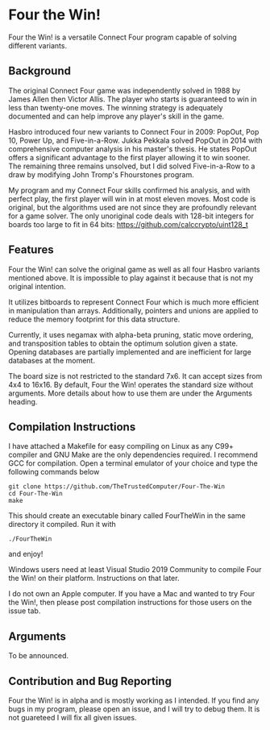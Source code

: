 # Four the Win!
Four the Win! is a versatile Connect Four program capable of solving different variants.

## Background
The original Connect Four game was independently solved in 1988 by James Allen then Victor Allis. The player who starts is guaranteed to win in less than twenty-one moves. The winning strategy is adequately documented and can help improve any player's skill in the game.

Hasbro introduced four new variants to Connect Four in 2009: PopOut, Pop 10, Power Up, and Five-in-a-Row. Jukka Pekkala solved PopOut in 2014 with comprehensive computer analysis in his master's thesis. He states PopOut offers a significant advantage to the first player allowing it to win sooner. The remaining three remains unsolved, but I did solved Five-in-a-Row to a draw by modifying John Tromp's Fhourstones program.

My program and my Connect Four skills confirmed his analysis, and with perfect play, the first player will win in at most eleven moves. Most code is original, but the algorithms used are not since they are profoundly relevant for a game solver. The only unoriginal code deals with 128-bit integers for boards too large to fit in 64 bits: https://github.com/calccrypto/uint128_t

## Features
Four the Win! can solve the original game as well as all four Hasbro variants mentioned above. It is impossible to play against it because that is not my original intention.

It utilizes bitboards to represent Connect Four which is much more efficient in manipulation than arrays. Additionally, pointers and unions are applied to reduce the memory footprint for this data structure.

Currently, it uses negamax with alpha-beta pruning, static move ordering, and transposition tables to obtain the optimum solution given a state. Opening databases are partially implemented and are inefficient for large databases at the moment.

The board size is not restricted to the standard 7x6. It can accept sizes from 4x4 to 16x16. By default, Four the Win! operates the standard size without arguments. More details about how to use them are under the Arguments heading. 

## Compilation Instructions
I have attached a Makefile for easy compiling on Linux as any C99+ compiler and GNU Make are the only dependencies required. I recommend GCC for compilation. Open a terminal emulator of your choice and type the following commands below
```
git clone https://github.com/TheTrustedComputer/Four-The-Win
cd Four-The-Win
make
```
This should create an executable binary called FourTheWin in the same directory it compiled. Run it with
```
./FourTheWin
```
and enjoy!

Windows users need at least Visual Studio 2019 Community to compile Four the Win! on their platform. Instructions on that later.

I do not own an Apple computer. If you have a Mac and wanted to try Four the Win!, then please post compilation instructions for those users on the issue tab.

## Arguments
To be announced.

## Contribution and Bug Reporting
Four the Win! is in alpha and is mostly working as I intended. If you find any bugs in my program, please open an issue, and I will try to debug them. It is not guareteed I will fix all given issues.
